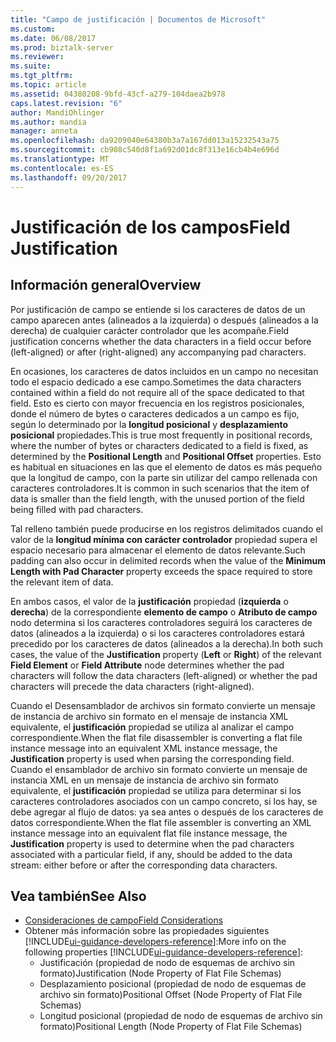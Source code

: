 ```yaml
---
title: "Campo de justificación | Documentos de Microsoft"
ms.custom: 
ms.date: 06/08/2017
ms.prod: biztalk-server
ms.reviewer: 
ms.suite: 
ms.tgt_pltfrm: 
ms.topic: article
ms.assetid: 04380208-9bfd-43cf-a279-104daea2b978
caps.latest.revision: "6"
author: MandiOhlinger
ms.author: mandia
manager: anneta
ms.openlocfilehash: da9209040e64380b3a7a167dd013a15232543a75
ms.sourcegitcommit: cb908c540d8f1a692d01dc8f313e16cb4b4e696d
ms.translationtype: MT
ms.contentlocale: es-ES
ms.lasthandoff: 09/20/2017
---
```

# <a name="field-justification"></a><span data-ttu-id="b4396-102">Justificación de los campos</span><span class="sxs-lookup"><span data-stu-id="b4396-102">Field Justification</span></span>

## <a name="overview"></a><span data-ttu-id="b4396-103">Información general</span><span class="sxs-lookup"><span data-stu-id="b4396-103">Overview</span></span>
<span data-ttu-id="b4396-104">Por justificación de campo se entiende si los caracteres de datos de un campo aparecen antes (alineados a la izquierda) o después (alineados a la derecha) de cualquier carácter controlador que les acompañe.</span><span class="sxs-lookup"><span data-stu-id="b4396-104">Field justification concerns whether the data characters in a field occur before (left-aligned) or after (right-aligned) any accompanying pad characters.</span></span>  
  
 <span data-ttu-id="b4396-105">En ocasiones, los caracteres de datos incluidos en un campo no necesitan todo el espacio dedicado a ese campo.</span><span class="sxs-lookup"><span data-stu-id="b4396-105">Sometimes the data characters contained within a field do not require all of the space dedicated to that field.</span></span> <span data-ttu-id="b4396-106">Esto es cierto con mayor frecuencia en los registros posicionales, donde el número de bytes o caracteres dedicados a un campo es fijo, según lo determinado por la **longitud posicional** y **desplazamiento posicional** propiedades.</span><span class="sxs-lookup"><span data-stu-id="b4396-106">This is true most frequently in positional records, where the number of bytes or characters dedicated to a field is fixed, as determined by the **Positional Length** and **Positional Offset** properties.</span></span> <span data-ttu-id="b4396-107">Esto es habitual en situaciones en las que el elemento de datos es más pequeño que la longitud de campo, con la parte sin utilizar del campo rellenada con caracteres controladores.</span><span class="sxs-lookup"><span data-stu-id="b4396-107">It is common in such scenarios that the item of data is smaller than the field length, with the unused portion of the field being filled with pad characters.</span></span>  
  
 <span data-ttu-id="b4396-108">Tal relleno también puede producirse en los registros delimitados cuando el valor de la **longitud mínima con carácter controlador** propiedad supera el espacio necesario para almacenar el elemento de datos relevante.</span><span class="sxs-lookup"><span data-stu-id="b4396-108">Such padding can also occur in delimited records when the value of the **Minimum Length with Pad Character** property exceeds the space required to store the relevant item of data.</span></span>  
  
 <span data-ttu-id="b4396-109">En ambos casos, el valor de la **justificación** propiedad (**izquierda** o **derecha**) de la correspondiente **elemento de campo** o **Atributo de campo** nodo determina si los caracteres controladores seguirá los caracteres de datos (alineados a la izquierda) o si los caracteres controladores estará precedido por los caracteres de datos (alineados a la derecha).</span><span class="sxs-lookup"><span data-stu-id="b4396-109">In both such cases, the value of the **Justification** property (**Left** or **Right**) of the relevant **Field Element** or **Field Attribute** node determines whether the pad characters will follow the data characters (left-aligned) or whether the pad characters will precede the data characters (right-aligned).</span></span>  
  
 <span data-ttu-id="b4396-110">Cuando el Desensamblador de archivos sin formato convierte un mensaje de instancia de archivo sin formato en el mensaje de instancia XML equivalente, el **justificación** propiedad se utiliza al analizar el campo correspondiente.</span><span class="sxs-lookup"><span data-stu-id="b4396-110">When the flat file disassembler is converting a flat file instance message into an equivalent XML instance message, the **Justification** property is used when parsing the corresponding field.</span></span> <span data-ttu-id="b4396-111">Cuando el ensamblador de archivo sin formato convierte un mensaje de instancia XML en un mensaje de instancia de archivo sin formato equivalente, el **justificación** propiedad se utiliza para determinar si los caracteres controladores asociados con un campo concreto, si los hay, se debe agregar al flujo de datos: ya sea antes o después de los caracteres de datos correspondiente.</span><span class="sxs-lookup"><span data-stu-id="b4396-111">When the flat file assembler is converting an XML instance message into an equivalent flat file instance message, the **Justification** property is used to determine when the pad characters associated with a particular field, if any, should be added to the data stream: either before or after the corresponding data characters.</span></span>  
  
## <a name="see-also"></a><span data-ttu-id="b4396-112">Vea también</span><span class="sxs-lookup"><span data-stu-id="b4396-112">See Also</span></span>  
- [<span data-ttu-id="b4396-113">Consideraciones de campo</span><span class="sxs-lookup"><span data-stu-id="b4396-113">Field Considerations</span></span>](../core/field-considerations.md)   
- <span data-ttu-id="b4396-114">Obtener más información sobre las propiedades siguientes [!INCLUDE[ui-guidance-developers-reference](../includes/ui-guidance-developers-reference.md)]:</span><span class="sxs-lookup"><span data-stu-id="b4396-114">More info on the following properties [!INCLUDE[ui-guidance-developers-reference](../includes/ui-guidance-developers-reference.md)]:</span></span>  
    - <span data-ttu-id="b4396-115">Justificación (propiedad de nodo de esquemas de archivo sin formato)</span><span class="sxs-lookup"><span data-stu-id="b4396-115">Justification (Node Property of Flat File Schemas)</span></span>  
    - <span data-ttu-id="b4396-116">Desplazamiento posicional (propiedad de nodo de esquemas de archivo sin formato)</span><span class="sxs-lookup"><span data-stu-id="b4396-116">Positional Offset (Node Property of Flat File Schemas)</span></span>  
    - <span data-ttu-id="b4396-117">Longitud posicional (propiedad de nodo de esquemas de archivo sin formato)</span><span class="sxs-lookup"><span data-stu-id="b4396-117">Positional Length (Node Property of Flat File Schemas)</span></span>